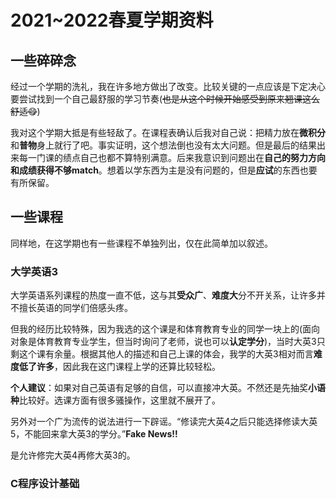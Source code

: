 # 2021~2022春夏学期资料

## 一些碎碎念

经过一个学期的洗礼，我在许多地方做出了改变。比较关键的一点应该是下定决心要尝试找到一个自己最舒服的学习节奏(~~也是从这个时候开始感受到原来翘课这么舒适😋~~)

我对这个学期大抵是有些轻敌了。在课程表确认后我对自己说：把精力放在**微积分**和**普物**身上就行了吧。事实证明，这个想法倒也没有太大问题。但是最后的结果出来每一门课的绩点自己也都不算特别满意。后来我意识到问题出在**自己的努力方向和成绩获得不够match**。想着以学东西为主是没有问题的，但是**应试**的东西也要有所保留。

## 一些课程

同样地，在这学期也有一些课程不单独列出，仅在此简单加以叙述。

### 大学英语3

大学英语系列课程的热度一直不低，这与其**受众广**、**难度大**分不开关系，让许多并不擅长英语的同学们倍感头疼。

但我的经历比较特殊，因为我选的这个课是和体育教育专业的同学一块上的(面向对象是体育教育专业学生，但当时询问了老师，说也可以**认定学分**)，当时大英3只剩这个课有余量。根据其他人的描述和自己上课的体会，我学的大英3相对而言**难度低了许多**，因此我在这门课程上学的还算比较轻松。

**个人建议**：如果对自己英语有足够的自信，可以直接冲大英。不然还是先抽奖**小语种**比较好。选课方面有很多骚操作，这里就不展开了。

另外对一个广为流传的说法进行一下辟谣。“修读完大英4之后只能选择修读大英5，不能回来拿大英3的学分。”**Fake News!!**

是允许修完大英4再修大英3的。

### C程序设计基础
